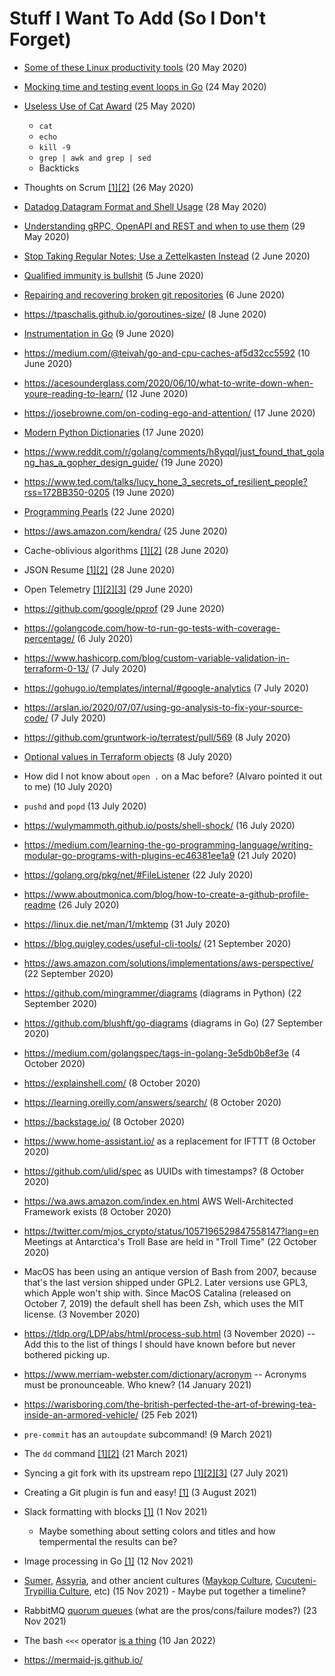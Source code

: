 # Stuff I Want To Add (So I Don't Forget)

* [Some of these Linux productivity tools](https://www.usenix.org/sites/default/files/conference/protected-files/lisa19_maheshwari.pdf) (20 May 2020)

* [Mocking time and testing event loops in Go](https://dmitryfrank.com/articles/mocking_time_in_go) (24 May 2020)
  
* [Useless Use of Cat Award](http://porkmail.org/era/unix/award.html) (25 May 2020)
  * `cat`
  * `echo`
  * `kill -9`
  * `grep | awk and grep | sed`
  * Backticks

* Thoughts on Scrum [[1]](https://softwareengineering.stackexchange.com/questions/410482/how-do-i-prevent-scrum-from-turning-great-developers-into-average-developers)[[2]](https://iism.org/article/agile-scrum-is-not-working-51) (26 May 2020)

* [Datadog Datagram Format and Shell Usage](https://docs.datadoghq.com/developers/dogstatsd/datagram_shell/?tab=metrics#send-metrics-and-events-using-dogstatsd-and-the-shell) (28 May 2020)

* [Understanding gRPC, OpenAPI and REST and when to use them](https://cloud.google.com/blog/products/api-management/understanding-grpc-openapi-and-rest-and-when-to-use-them) (29 May 2020)

* [Stop Taking Regular Notes; Use a Zettelkasten Instead](https://eugeneyan.com/2020/04/05/note-taking-zettelkasten/) (2 June 2020)

* [Qualified immunity is bullshit](https://theappeal.org/qualified-immunity-explained/) (5 June 2020)

* [Repairing and recovering broken git repositories](https://git.seveas.net/repairing-and-recovering-broken-git-repositories.html) (6 June 2020)

* https://tpaschalis.github.io/goroutines-size/ (8 June 2020)

* [Instrumentation in Go](https://gbws.io/articles/instrumentation-in-go/) (9 June 2020)

* https://medium.com/@teivah/go-and-cpu-caches-af5d32cc5592 (10 June 2020)

* https://acesounderglass.com/2020/06/10/what-to-write-down-when-youre-reading-to-learn/ (12 June 2020)

* https://josebrowne.com/on-coding-ego-and-attention/ (17 June 2020)

* [Modern Python Dictionaries](hgttps://www.youtube.com/watch?v=npw4s1QTmPg) (17 June 2020)

* https://www.reddit.com/r/golang/comments/h8yqql/just_found_that_golang_has_a_gopher_design_guide/ (19 June 2020)

* https://www.ted.com/talks/lucy_hone_3_secrets_of_resilient_people?rss=172BB350-0205 (19 June 2020)

* [Programming Pearls](http://www.bowdoin.edu/~ltoma/teaching/cs340/spring05/coursestuff/Bentley_BumperSticker.pdf) (22 June 2020)

* https://aws.amazon.com/kendra/ (25 June 2020)

* Cache-oblivious algorithms [[1]](https://en.m.wikipedia.org/wiki/Cache-oblivious_algorithm)[[2]](https://jiahai-feng.github.io/posts/cache-oblivious-algorithms/) (28 June 2020)

* JSON Resume [[1]](https://jsonresume.org)[[2]](https://github.com/jsonresume) (28 June 2020)

* Open Telemetry [[1]](https://opentelemetry.io/)[[2]](https://github.com/open-telemetry/opentelemetry-go/blob/master/README.md)[[3]](https://docs.google.com/presentation/d/1nVhLIyqn_SiDo78jFHxnMdxYlnT0b7tYOHz3Pu4gzVQ/edit?usp=sharing) (29 June 2020)

* https://github.com/google/pprof (29 June 2020)

* https://golangcode.com/how-to-run-go-tests-with-coverage-percentage/ (6 July 2020)

* https://www.hashicorp.com/blog/custom-variable-validation-in-terraform-0-13/ (7 July 2020)

* https://gohugo.io/templates/internal/#google-analytics (7 July 2020)

* https://arslan.io/2020/07/07/using-go-analysis-to-fix-your-source-code/ (7 July 2020)

* https://github.com/gruntwork-io/terratest/pull/569 (8 July 2020)

* [Optional values in Terraform objects](https://www.terraform.io/docs/configuration/attr-as-blocks.html#arbitrary-expressions-with-argument-syntax) (8 July 2020)

* How did I not know about `open .` on a Mac before? (Alvaro pointed it out to me) (10 July 2020)

* `pushd` and `popd` (13 July 2020)

* https://wulymammoth.github.io/posts/shell-shock/ (16 July 2020)

* https://medium.com/learning-the-go-programming-language/writing-modular-go-programs-with-plugins-ec46381ee1a9 (21 July 2020)

* https://golang.org/pkg/net/#FileListener (22 July 2020)

* https://www.aboutmonica.com/blog/how-to-create-a-github-profile-readme (26 July 2020)

* https://linux.die.net/man/1/mktemp (31 July 2020)

* https://blog.quigley.codes/useful-cli-tools/ (21 September 2020)

* https://aws.amazon.com/solutions/implementations/aws-perspective/ (22 September 2020)

* https://github.com/mingrammer/diagrams (diagrams in Python) (22 September 2020)

* https://github.com/blushft/go-diagrams (diagrams in Go) (27 September 2020)

* https://medium.com/golangspec/tags-in-golang-3e5db0b8ef3e (4 October 2020)

* https://explainshell.com/ (8 October 2020)

* https://learning.oreilly.com/answers/search/ (8 October 2020)

* https://backstage.io/ (8 October 2020)

* https://www.home-assistant.io/ as a replacement for IFTTT (8 October 2020)

* https://github.com/ulid/spec as UUIDs with timestamps? (8 October 2020)

* https://wa.aws.amazon.com/index.en.html AWS Well-Architected Framework exists (8 October 2020)

* https://twitter.com/mjos_crypto/status/1057196529847558147?lang=en Meetings at Antarctica's Troll Base are held in "Troll Time" (22 October 2020)

* MacOS has been using an antique version of Bash from 2007, because that's the last version shipped under GPL2. Later versions use GPL3, which Apple won't ship with. Since MacOS Catalina (released on October 7, 2019) the default shell has been Zsh, which uses the MIT license. (3 November 2020)

* https://tldp.org/LDP/abs/html/process-sub.html (3 November 2020) -- Add this to the list of things I should have known before but never bothered picking up.

* https://www.merriam-webster.com/dictionary/acronym -- Acronyms must be pronounceable. Who knew? (14 January 2021)

* https://warisboring.com/the-british-perfected-the-art-of-brewing-tea-inside-an-armored-vehicle/ (25 Feb 2021)

* `pre-commit` has an `autoupdate` subcommand! (9 March 2021)

* The `dd` command [[1]](https://linuxconfig.org/how-dd-command-works-in-linux-with-examples)[[2]](https://youtu.be/UeAKTjx_eKA) (21 March 2021)

* Syncing a git fork with its upstream repo [[1]](https://docs.github.com/en/github/collaborating-with-pull-requests/working-with-forks/syncing-a-fork)[[2]](https://raw.githubusercontent.com/github/docs/main/content/github/collaborating-with-pull-requests/working-with-forks/syncing-a-fork.md)[[3]](https://gist.github.com/clockworksoul/1029ce118194d8662d4e8b7d21652f00) (27 July 2021)

* Creating a Git plugin is fun and easy! [[1]](https://gist.github.com/clockworksoul/1029ce118194d8662d4e8b7d21652f00) (3 August 2021)

* Slack formatting with blocks [[1]](https://api.slack.com/block-kit) (1 Nov 2021)
  * Maybe something about setting colors and titles and how tempermental the results can be?
 
* Image processing in Go [[1]](https://golangdocs.com/golang-image-processing) (12 Nov 2021)

* [Sumer](https://en.wikipedia.org/wiki/Sumer), [Assyria](https://en.wikipedia.org/wiki/Assyria), and other ancient cultures ([Maykop Culture](https://en.wikipedia.org/wiki/Maykop_culture), [Cucuteni-Trypillia Culture](https://en.wikipedia.org/wiki/Cucuteni%E2%80%93Trypillia_culture), etc) (15 Nov 2021) - Maybe put together a timeline?

* RabbitMQ [quorum queues](https://www.rabbitmq.com/quorum-queues.html) (what are the pros/cons/failure modes?) (23 Nov 2021)

* The bash `<<<` operator [is a thing](https://www.gnu.org/software/bash/manual/html_node/Redirections.html) (10 Jan 2022)

* https://mermaid-js.github.io/ 
